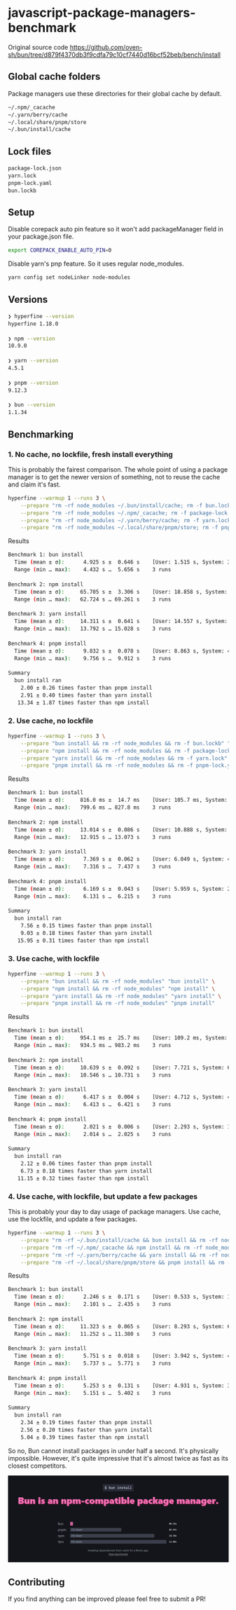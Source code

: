 # javascript-package-managers-benchmark

Original source code <https://github.com/oven-sh/bun/tree/d879f4370db3f9cdfa79c10cf7440d16bcf52beb/bench/install>

## Global cache folders

Package managers use these directories for their global cache by default.

```sh
~/.npm/_cacache
~/.yarn/berry/cache
~/.local/share/pnpm/store
~/.bun/install/cache
```

## Lock files

```sh
package-lock.json
yarn.lock
pnpm-lock.yaml
bun.lockb
```

## Setup

Disable corepack auto pin feature so it won't add packageManager field in your package.json file.

```sh
export COREPACK_ENABLE_AUTO_PIN=0
```

Disable yarn's pnp feature. So it uses regular node_modules.

```sh
yarn config set nodeLinker node-modules
```

## Versions

```sh
❯ hyperfine --version
hyperfine 1.18.0

❯ npm --version
10.9.0

❯ yarn --version
4.5.1

❯ pnpm --version
9.12.3

❯ bun --version
1.1.34
```

## Benchmarking

### 1. No cache, no lockfile, fresh install everything

This is probably the fairest comparison. The whole point of using a package manager is to get the newer version of something, not to reuse the cache and claim it's fast.

```sh
hyperfine --warmup 1 --runs 3 \
    --prepare "rm -rf node_modules ~/.bun/install/cache; rm -f bun.lockb" "bun install" \
    --prepare "rm -rf node_modules ~/.npm/_cacache; rm -f package-lock.json" "npm install" \
    --prepare "rm -rf node_modules ~/.yarn/berry/cache; rm -f yarn.lock" "yarn install" \
    --prepare "rm -rf node_modules ~/.local/share/pnpm/store; rm -f pnpm-lock.yaml" "pnpm install"
```

Results

```sh
Benchmark 1: bun install
  Time (mean ± σ):      4.925 s ±  0.646 s    [User: 1.515 s, System: 3.407 s]
  Range (min … max):    4.432 s …  5.656 s    3 runs

Benchmark 2: npm install
  Time (mean ± σ):     65.705 s ±  3.306 s    [User: 18.858 s, System: 11.226 s]
  Range (min … max):   62.724 s … 69.261 s    3 runs

Benchmark 3: yarn install
  Time (mean ± σ):     14.311 s ±  0.641 s    [User: 14.557 s, System: 8.758 s]
  Range (min … max):   13.792 s … 15.028 s    3 runs

Benchmark 4: pnpm install
  Time (mean ± σ):      9.832 s ±  0.078 s    [User: 8.863 s, System: 4.933 s]
  Range (min … max):    9.756 s …  9.912 s    3 runs

Summary
  bun install ran
    2.00 ± 0.26 times faster than pnpm install
    2.91 ± 0.40 times faster than yarn install
   13.34 ± 1.87 times faster than npm install
```

### 2. Use cache, no lockfile

```sh
hyperfine --warmup 1 --runs 3 \
    --prepare "bun install && rm -rf node_modules && rm -f bun.lockb" "bun install" \
    --prepare "npm install && rm -rf node_modules && rm -f package-lock.json" "npm install" \
    --prepare "yarn install && rm -rf node_modules && rm -f yarn.lock" "yarn install" \
    --prepare "pnpm install && rm -rf node_modules && rm -f pnpm-lock.yaml" "pnpm install"
```

Results

```sh
Benchmark 1: bun install
  Time (mean ± σ):     816.0 ms ±  14.7 ms    [User: 105.7 ms, System: 609.4 ms]
  Range (min … max):   799.6 ms … 827.8 ms    3 runs

Benchmark 2: npm install
  Time (mean ± σ):     13.014 s ±  0.086 s    [User: 10.888 s, System: 6.628 s]
  Range (min … max):   12.915 s … 13.073 s    3 runs

Benchmark 3: yarn install
  Time (mean ± σ):      7.369 s ±  0.062 s    [User: 6.049 s, System: 4.390 s]
  Range (min … max):    7.316 s …  7.437 s    3 runs

Benchmark 4: pnpm install
  Time (mean ± σ):      6.169 s ±  0.043 s    [User: 5.959 s, System: 2.978 s]
  Range (min … max):    6.131 s …  6.215 s    3 runs

Summary
  bun install ran
    7.56 ± 0.15 times faster than pnpm install
    9.03 ± 0.18 times faster than yarn install
   15.95 ± 0.31 times faster than npm install
```

### 3. Use cache, with lockfile

```sh
hyperfine --warmup 1 --runs 3 \
    --prepare "bun install && rm -rf node_modules" "bun install" \
    --prepare "npm install && rm -rf node_modules" "npm install" \
    --prepare "yarn install && rm -rf node_modules" "yarn install" \
    --prepare "pnpm install && rm -rf node_modules" "pnpm install"
```

Results

```sh
Benchmark 1: bun install
  Time (mean ± σ):     954.1 ms ±  25.7 ms    [User: 109.2 ms, System: 743.1 ms]
  Range (min … max):   934.5 ms … 983.2 ms    3 runs

Benchmark 2: npm install
  Time (mean ± σ):     10.639 s ±  0.092 s    [User: 7.721 s, System: 6.180 s]
  Range (min … max):   10.546 s … 10.731 s    3 runs

Benchmark 3: yarn install
  Time (mean ± σ):      6.417 s ±  0.004 s    [User: 4.712 s, System: 4.804 s]
  Range (min … max):    6.413 s …  6.421 s    3 runs

Benchmark 4: pnpm install
  Time (mean ± σ):      2.021 s ±  0.006 s    [User: 2.293 s, System: 1.854 s]
  Range (min … max):    2.014 s …  2.025 s    3 runs

Summary
  bun install ran
    2.12 ± 0.06 times faster than pnpm install
    6.73 ± 0.18 times faster than yarn install
   11.15 ± 0.32 times faster than npm install
```

### 4. Use cache, with lockfile, but update a few packages

This is probably your day to day usage of package managers. Use cache, use the lockfile, and update a few packages.

```sh
hyperfine --warmup 1 --runs 3 \
    --prepare "rm -rf ~/.bun/install/cache && bun install && rm -rf node_modules && git checkout package.json && sed -i s/18.2.0/18.3.1/ package.json" "bun install" \
    --prepare "rm -rf ~/.npm/_cacache && npm install && rm -rf node_modules && git checkout package.json && sed -i s/18.2.0/18.3.1/ package.json" "npm install" \
    --prepare "rm -rf ~/.yarn/berry/cache && yarn install && rm -rf node_modules && git checkout package.json && sed -i s/18.2.0/18.3.1/ package.json" "yarn install" \
    --prepare "rm -rf ~/.local/share/pnpm/store && pnpm install && rm -rf node_modules && git checkout package.json && sed -i s/18.2.0/18.3.1/ package.json" "pnpm install"
```

Results

```sh
Benchmark 1: bun install
  Time (mean ± σ):      2.246 s ±  0.171 s    [User: 0.533 s, System: 1.970 s]
  Range (min … max):    2.101 s …  2.435 s    3 runs

Benchmark 2: npm install
  Time (mean ± σ):     11.323 s ±  0.065 s    [User: 8.293 s, System: 6.815 s]
  Range (min … max):   11.252 s … 11.380 s    3 runs

Benchmark 3: yarn install
  Time (mean ± σ):      5.751 s ±  0.018 s    [User: 3.942 s, System: 4.427 s]
  Range (min … max):    5.737 s …  5.771 s    3 runs

Benchmark 4: pnpm install
  Time (mean ± σ):      5.253 s ±  0.131 s    [User: 4.931 s, System: 3.232 s]
  Range (min … max):    5.151 s …  5.402 s    3 runs

Summary
  bun install ran
    2.34 ± 0.19 times faster than pnpm install
    2.56 ± 0.20 times faster than yarn install
    5.04 ± 0.39 times faster than npm install
```

So no, Bun cannot install packages in under half a second. It's physically impossible. However, it's quite impressive that it's almost twice as fast as its closest competitors.

![](./screenshots/image.png)

## Contributing

If you find anything can be improved please feel free to submit a PR!
